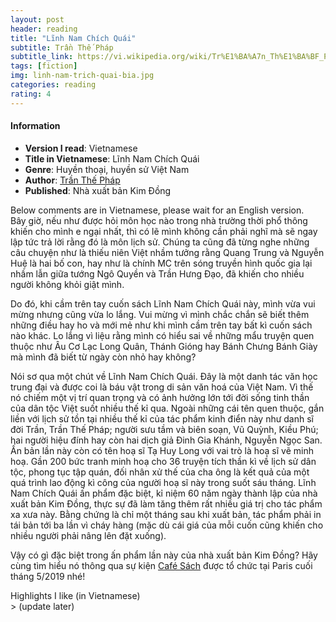 ```yaml
---
layout: post
header: reading
title: "Lĩnh Nam Chích Quái"
subtitle: Trần Thế Pháp
subtitle_link: https://vi.wikipedia.org/wiki/Tr%E1%BA%A7n_Th%E1%BA%BF_Ph%C3%A1p
tags: [fiction]
img: linh-nam-trich-quai-bia.jpg
categories: reading
rating: 4
---
```

<h4 class="post-more">Information</h4>

- **Version I read**: Vietnamese
- **Title in Vietnamese**: Lĩnh Nam Chích Quái
- **Genre**: Huyền thoại, huyền sử Việt Nam
- **Author**: [Trần Thế Pháp](https://vi.wikipedia.org/wiki/Tr%E1%BA%A7n_Th%E1%BA%BF_Ph%C3%A1p)
- **Published**: Nhà xuất bản Kim Đồng

<div class="alert alert-success" role="alert">
Below comments are in Vietnamese, please wait for an English version.
</div>
Bây giờ, nếu như được hỏi môn học nào trong nhà trường thời phổ thông khiến cho mình e ngại nhất, thì có lẽ mình không cần phải nghĩ mà sẽ ngay lập tức trả lời rằng đó là môn lịch sử. Chúng ta cũng đã từng nghe những câu chuyện như là thiếu niên Việt nhầm tưởng rằng Quang Trung và Nguyễn Huệ là hai bố con, hay như là chính MC trên sóng truyền hình quốc gia lại nhầm lẫn giữa tướng Ngô Quyền và Trần Hưng Đạo, đã khiến cho nhiều người không khỏi giật mình.

Do đó, khi cầm trên tay cuốn sách Lĩnh Nam Chích Quái này, mình vừa vui mừng nhưng cũng vừa lo lắng. Vui mừng vì mình chắc chắn sẽ biết thêm những điều hay ho và mới mẻ như khi mình cầm trên tay bất kì cuốn sách nào khác. Lo lắng vì liệu rằng mình có hiểu sai về những mẩu truyện quen thuộc như Âu Cơ Lạc Long Quân, Thánh Gióng hay Bánh Chưng Bánh Giày mà mình đã biết từ ngày còn nhỏ hay không? 

Nói sơ qua một chút về Lĩnh Nam Chích Quái. Đây là một danh tác văn học trung đại và được coi là báu vật trong di sản văn hoá của Việt Nam. Vì thế nó chiếm một vị trí quan trọng và có ảnh hưởng lớn tới đời sống tinh thần của dân tộc Việt suốt nhiều thế kỉ qua. Ngoài những cái tên quen thuộc, gắn liền với lịch sử tồn tại nhiều thế kỉ của tác phẩm kinh điển này như danh sĩ đời Trần, Trần Thế Pháp; người sưu tầm và biên soạn, Vũ Quỳnh, Kiều Phú; hai người hiệu đính hay còn hai dịch giả Đinh Gia Khánh, Nguyễn Ngọc San. Ấn bản lần này còn có tên hoạ sĩ Tạ Huy Long với vai trò là hoạ sĩ vẽ minh hoạ. Gần 200 bức tranh minh hoạ cho 36 truyện tích thần kì về lịch sử dân tộc, phong tục tập quán, đối nhân xử thế của cha ông là kết quả của một quá trình lao động kì công của người hoạ sĩ này trong suốt sáu tháng. Lĩnh Nam Chích Quái ấn phẩm đặc biệt, kỉ niệm 60 năm ngày thành lập của nhà xuất bản Kim Đồng, thực sự đã làm tăng thêm rất nhiều giá trị cho tác phẩm xa xưa này. Bằng chứng là chỉ một tháng sau khi xuất bản, tác phẩm phải in tái bản tới ba lần vì cháy hàng (mặc dù cái giá của mỗi cuốn cũng khiến cho nhiều người phải nâng lên đặt xuống). 

Vậy có gì đặc biệt trong ấn phẩm lần này của nhà xuất bản Kim Đồng? Hãy cùng tìm hiểu nó thông qua sự kiện [Café Sách](https://www.facebook.com/cafesach.france/) được tổ chức tại Paris cuối tháng 5/2019 nhé!

<div class="tomTat">
<div id="btTomTat" class="collapsed" data-toggle="collapse" href="#ndTomTat"><span>Highlights I like (in Vietnamese)</span></div>
<div id="ndTomTat" markdown="1" class="collapse multi-collapse">
>  (update later)
</div>
</div>
